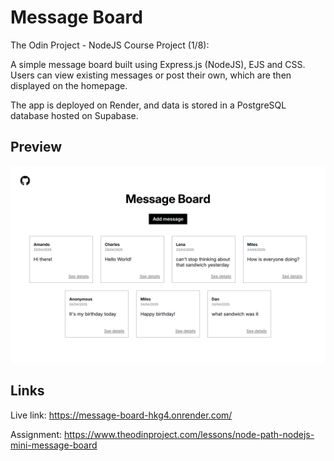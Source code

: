 # Message Board

The Odin Project - NodeJS Course Project (1/8):

A simple message board built using Express.js (NodeJS), EJS and CSS. Users can view existing messages or post their own, which are then displayed on the homepage.

The app is deployed on Render, and data is stored in a PostgreSQL database hosted on Supabase.

## Preview

![alt text](./public/images/preview.png)

## Links

Live link: https://message-board-hkg4.onrender.com/

Assignment: https://www.theodinproject.com/lessons/node-path-nodejs-mini-message-board

